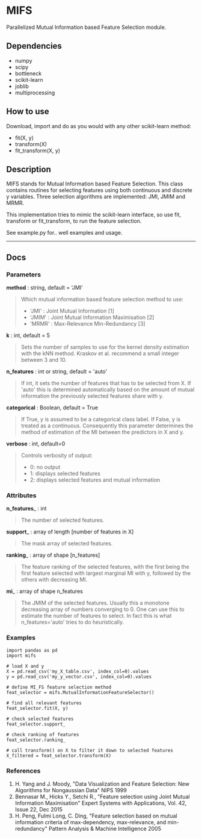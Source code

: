 # MIFS #

Parallelized Mutual Information based Feature Selection module.

## Dependencies ##

* numpy
* scipy
* bottleneck
* scikit-learn
* joblib
* multiprocessing

## How to use ##
Download, import and do as you would with any other scikit-learn method:
* fit(X, y)
* transform(X)
* fit_transform(X, y)

## Description ##

MIFS stands for Mutual Information based Feature Selection. This class contains routines for selecting features using both continuous and discrete y variables. Three selection algorithms are implemented: JMI, JMIM and MRMR.

This implementation tries to mimic the scikit-learn interface, so use fit, transform or fit_transform, to run the feature selection.

See example.py for.. well examples and usage.

* * *

## Docs ##

### Parameters ###

__method__ : string, default = 'JMI'
> Which mutual information based feature selection method to use:
> * 'JMI' : Joint Mutual Information [1]
> * 'JMIM' : Joint Mutual Information Maximisation [2]
> * 'MRMR' : Max-Relevance Min-Redundancy [3]

__k__ : int, default = 5
> Sets the number of samples to use for the kernel density estimation with the kNN method. Kraskov et al. recommend a small integer between 3 and 10.

__n_features__ : int or string, default = 'auto'
> If int, it sets the number of features that has to be selected from X. If 'auto' this is determined automatically based on the amount of mutual information the previously selected features share with y.

__categorical__ : Boolean, default = True
> If True, y is assumed to be a categorical class label. If False, y is treated as a continuous. Consequently this parameter determines the method of estimation of the MI between the predictors in X and y.

__verbose__ : int, default=0
> Controls verbosity of output:
> * 0: no output
> * 1: displays selected features
> * 2: displays selected features and mutual information

### Attributes ###

__n_features___ : int
> The number of selected features.

__support___ : array of length [number of features in X]
> The mask array of selected features.

__ranking___ : array of shape [n_features]
> The feature ranking of the selected features, with the first being the first feature selected with largest marginal MI with y, followed by the others with decreasing MI.

__mi___ : array of shape n_features
> The JMIM of the selected features. Usually this a monotone decreasing array of numbers converging to 0. One can use this to estimate the number of features to select. In fact this is what n_features='auto' tries to do heuristically.

### Examples ###

    import pandas as pd
    import mifs

    # load X and y
    X = pd.read_csv('my_X_table.csv', index_col=0).values
    y = pd.read_csv('my_y_vector.csv', index_col=0).values

    # define MI_FS feature selection method
    feat_selector = mifs.MutualInformationFeatureSelector()

    # find all relevant features
    feat_selector.fit(X, y)

    # check selected features
    feat_selector.support_

    # check ranking of features
    feat_selector.ranking_

    # call transform() on X to filter it down to selected features
    X_filtered = feat_selector.transform(X)

### References ###

1. H. Yang and J. Moody, "Data Visualization and Feature Selection: New
    Algorithms for Nongaussian Data"
    NIPS 1999
2. Bennasar M., Hicks Y., Setchi R., "Feature selection using Joint Mutual
    Information Maximisation"
    Expert Systems with Applications, Vol. 42, Issue 22, Dec 2015
3. H. Peng, Fulmi Long, C. Ding, "Feature selection based on mutual
    information criteria of max-dependency, max-relevance,
    and min-redundancy"
    Pattern Analysis & Machine Intelligence 2005
